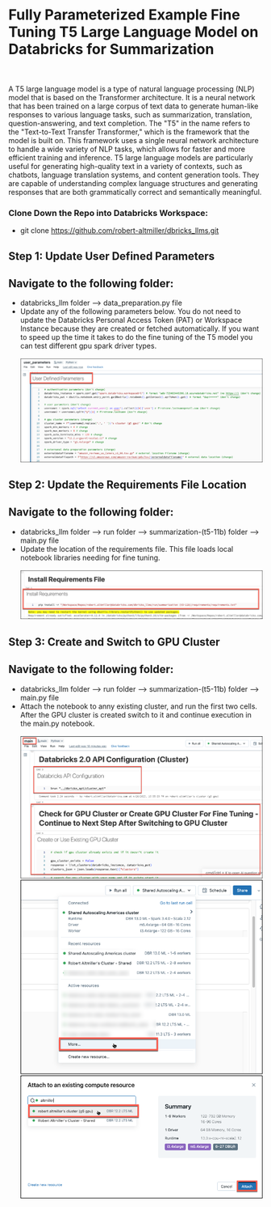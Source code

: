 # Fully Parameterized Example Fine Tuning T5 Large Language Model on Databricks for Summarization<br><br>

A T5 large language model is a type of natural language processing (NLP) model that is based on the Transformer architecture. It is a neural network that has been trained on a large corpus of text data to generate human-like responses to various language tasks, such as summarization, translation, question-answering, and text completion.  The "T5" in the name refers to the "Text-to-Text Transfer Transformer," which is the framework that the model is built on. This framework uses a single neural network architecture to handle a wide variety of NLP tasks, which allows for faster and more efficient training and inference.  T5 large language models are particularly useful for generating high-quality text in a variety of contexts, such as chatbots, language translation systems, and content generation tools. They are capable of understanding complex language structures and generating responses that are both grammatically correct and semantically meaningful.

### Clone Down the Repo into Databricks Workspace: <br>
- git clone https://github.com/robert-altmiller/dbricks_llms.git

## Step 1: Update User Defined Parameters
## Navigate to the following folder: <br>

- databricks_llm folder --> data_preparation.py file <br>
- Update any of the following parameters below.  You do not need to update the Databricks Personal Access Token (PAT) or Workspace Instance because they are created or fetched automatically.  If you want to speed up the time it takes to do the fine tuning of the T5 model you can test different gpu spark driver types.<br><br>
![user_parameters.png](/readme_images/user_parameters.png)

## Step 2: Update the Requirements File Location
## Navigate to the following folder: <br>

- databricks_llm folder --> run folder --> summarization-(t5-11b) folder --> main.py file <br>
- Update the location of the requirements file.  This file loads local notebook libraries needing for fine tuning.<br><br>
![update_requirements_path.png](/readme_images/update_requirements_path.png)


## Step 3: Create and Switch to GPU Cluster
## Navigate to the following folder: <br>

- databricks_llm folder --> run folder --> summarization-(t5-11b) folder --> main.py file <br>
- Attach the notebook to anny existing cluster, and run the first two cells.  After the GPU cluster is created switch to it and continue execution in the main.py notebook.<br><br>
![switch_cluster0.png](/readme_images/switch_cluster0.png)
![switch_cluster1.png](/readme_images/switch_cluster1.png)
![switch_cluster2.png](/readme_images/switch_cluster2.png)